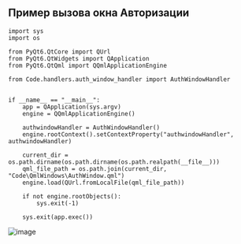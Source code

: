 ## Пример вызова окна Авторизации
```
import sys
import os

from PyQt6.QtCore import QUrl
from PyQt6.QtWidgets import QApplication
from PyQt6.QtQml import QQmlApplicationEngine

from Code.handlers.auth_window_handler import AuthWindowHandler


if __name__ == "__main__":
    app = QApplication(sys.argv)
    engine = QQmlApplicationEngine()

    authwindowHandler = AuthWindowHandler()
    engine.rootContext().setContextProperty("authwindowHandler", authwindowHandler)

    current_dir = os.path.dirname(os.path.dirname(os.path.realpath(__file__)))
    qml_file_path = os.path.join(current_dir, "Code\QmlWindows\AuthWindow.qml")
    engine.load(QUrl.fromLocalFile(qml_file_path))

    if not engine.rootObjects():
        sys.exit(-1)

    sys.exit(app.exec())
 ```
 ![image](https://github.com/SUAI-TaskPlanner-Contest/TaskPlanner/assets/78814540/6305347e-f1ac-42af-a4f5-f784c5ca8ce9)
